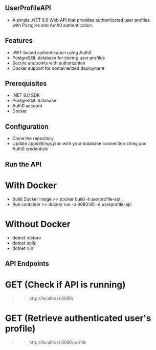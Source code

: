 ## UserProfileAPI ##
- A simple .NET 8.0 Web API that provides authenticated user profiles with Postgres and Auth0 authentication.

## Features
- JWT-based authentication using Auth0
- PostgreSQL database for storing user profiles
- Secure endpoints with authorization
- Docker support for containerized deployment

## Prerequisites
- .NET 8.0 SDK
- PostgreSQL database
- Auth0 account
- Docker

## Configuration
- Clone the repository
- Update appsettings.json with your database connection string and Auth0 credentials

## Run the API
# With Docker
- Build Docker image >> docker build -t userprofile-api .
- Run container >> docker run -p 8080:80 -d userprofile-api

# Without Docker
- dotnet restore
- dotnet build
- dotnet run

## API Endpoints
# GET (Check if API is running)
>> http://localhost:8080/

# GET (Retrieve authenticated user's profile)
>> http://localhost:8080/profile
